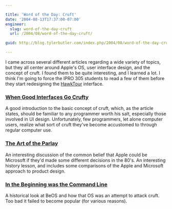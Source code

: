 ```yaml
---

title: 'Word of the Day: Cruft'
date: '2004-08-13T17:37:00-07:00'
engineer:
  slug: word-of-the-day-cruft
  url: /2004/08/word-of-the-day-cruft/

guid: http://blog.tylerbutler.com/index.php/2004/08/word-of-the-day-cruft/

---
```


I came across several different articles regarding a wide variety of topics,
but they all center around Apple's OS, user interface design, and the concept
of cruft. I found them to be quite interesting, and I learned a lot. I think
I'm going to force the IPRO 305 students to read a few of them before they
start redesigning the [HawkTour][1] interface.

  
### [When Good Interfaces Go Crufty][2]

A good introduction to the basic concept of cruft, which, as the article
states, should be familiar to any programmer worth his salt, especially those
involved in UI design. Unfortunately, few programmers, let alone computer
users, realize what sort of cruft they've become accustomed to through regular
computer use.


### [The Art of the Parlay][3]

An interesting discussion of the common belief that Apple could be Microsoft
if they'd made some different decisions in the 80's. An interesting history
lesson, and includes some comparisons of the Apple and Microsoft approach to
product design.


### [In the Beginning was the Command Line][4]

A historical look at BeOS and how that OS was an attempt to attack cruft. Too
bad it failed to become popular (for various reasons).


   [1]: http://www.hawktour.net
   [2]: http://64.233.179.104/search?q=cache:m1-41ZtamDcJ:mpt.phrasewise.com/stories/storyReader$374&hl=en&lr=&ie=UTF-8&strip=1
   [3]: http://daringfireball.net/2004/08/parlay
   [4]: http://joesacher.com/documents/commandline.php?Page=ETRE

